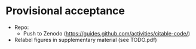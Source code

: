 # Provisional acceptance

- Repo:
  - Push to Zenodo (https://guides.github.com/activities/citable-code/)
- Relabel figures in supplementary material (see TODO.pdf) 
